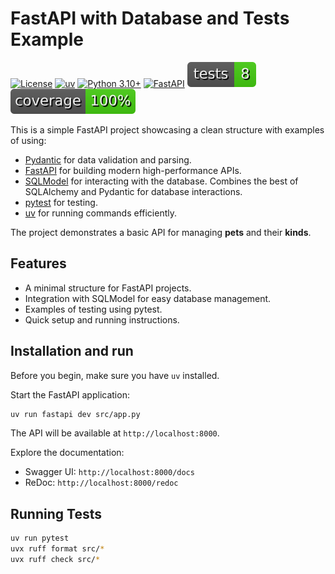# FastAPI with Database and Tests Example

[![License](https://img.shields.io/badge/License-MIT-yellow.svg)](https://opensource.org/licenses/MIT)
[![uv](https://img.shields.io/badge/built%20with-uv-blueviolet)](https://astral.sh/blog/uv)
[![Python 3.10+](https://img.shields.io/badge/python-3.10+-blue.svg)](https://www.python.org/downloads/release/python-3100/)
[![FastAPI](https://img.shields.io/badge/FastAPI-0055FF?style=flat-square&logo=fastapi)](https://fastapi.tiangolo.com/)
![tests](badges/tests.svg)
![coverage](badges/coverage.svg)

This is a simple FastAPI project showcasing a clean structure with examples of using:

- [Pydantic](https://docs.pydantic.dev) for data validation and parsing.
- [FastAPI](https://fastapi.tiangolo.com) for building modern high-performance APIs.
- [SQLModel](https://sqlmodel.tiangolo.com/) for interacting with the database. Combines the best of SQLAlchemy and Pydantic for database interactions.
- [pytest](https://docs.pytest.org) for testing.
- [uv](https://docs.astral.sh/uv) for running commands efficiently.

The project demonstrates a basic API for managing **pets** and their **kinds**.

## Features

- A minimal structure for FastAPI projects.
- Integration with SQLModel for easy database management.
- Examples of testing using pytest.
- Quick setup and running instructions.

## Installation and run

Before you begin, make sure you have `uv` installed.

Start the FastAPI application:

```bash
uv run fastapi dev src/app.py
```

The API will be available at `http://localhost:8000`.

Explore the documentation:

- Swagger UI: `http://localhost:8000/docs`
- ReDoc: `http://localhost:8000/redoc`

## Running Tests

```bash
uv run pytest
uvx ruff format src/*
uvx ruff check src/*
```
